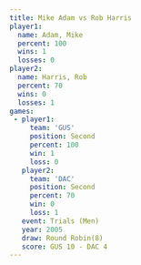 ```yaml
---
title: Mike Adam vs Rob Harris
player1:           
  name: Adam, Mike 
  percent: 100     
  wins: 1          
  losses: 0        
player2:           
  name: Harris, Rob
  percent: 70      
  wins: 0          
  losses: 1        
games:
 - player1:          
     team: 'GUS'     
     position: Second
     percent: 100    
     win: 1          
     loss: 0         
   player2:          
     team: 'DAC'     
     position: Second
     percent: 70     
     win: 0          
     loss: 1         
   event: Trials (Men)  
   year: 2005           
   draw: Round Robin(8) 
   score: GUS 10 - DAC 4
---
```

